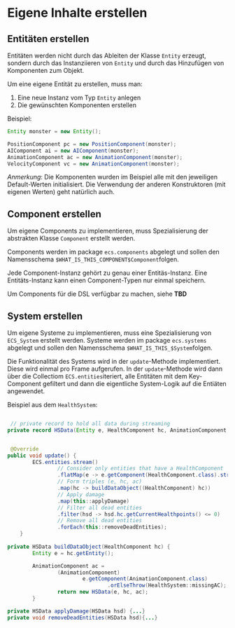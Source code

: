 # Eigene Inhalte erstellen


## Entitäten erstellen

Entitäten werden nicht durch das Ableiten der Klasse `Entity` erzeugt, sondern durch das Instanziieren von `Entity` und durch das Hinzufügen von Komponenten zum Objekt.

Um eine eigene Entität zu erstellen, muss man:

1. Eine neue Instanz vom Typ `Entity` anlegen
2. Die gewünschten Komponenten erstellen

Beispiel: 
```java
Entity monster = new Entity();

PositionComponent pc = new PositionComponent(monster);
AIComponent ai = new AIComponent(monster);
AnimationComponent ac = new AnimationComponent(monster);
VelocityComponent vc = new AnimationComponent(monster);
```

*Anmerkung*: Die Komponenten wurden im Beispiel alle mit den jeweiligen Default-Werten initialisiert. Die Verwendung der anderen Konstruktoren (mit eigenen Werten) geht natürlich auch.

## Component erstellen

Um eigene Components zu implementieren, muss Spezialisierung der abstrakten Klasse  `Component` erstellt werden.

Components werden im package `ecs.components` abgelegt und sollen den Namensschema `$WHAT_IS_THIS_COMPONENT$Component`folgen.

Jede Component-Instanz gehört zu genau einer Entitäs-Instanz. Eine Entitäts-Instanz kann einen Component-Typen nur einmal speichern.

Um Components für die DSL verfügbar zu machen, siehe **TBD**

## System erstellen

Um eigene Systeme zu implementieren, muss eine Spezialisierung von `ECS_System` erstellt werden.
Systeme werden im package `ecs.systems` abgelegt und sollen den Namensschema `$WHAT_IS_THIS_$System`folgen.


Die Funktionalität des Systems wird in der `update`-Methode implementiert. Diese wird einmal pro Frame aufgerufen.
In der `update`-Methode wird dann über die Collectiom `ECS.entities`iteriert, alle Entitäten mit dem Key-Component gefiltert und dann die eigentliche System-Logik auf die Entiäten angewendet.

Beispiel aus dem `HealthSystem`: 
```java

 // private record to hold all data during streaming
private record HSData(Entity e, HealthComponent hc, AnimationComponent ac) {}


 @Override
public void update() {
        ECS.entities.stream()
                // Consider only entities that have a HealthComponent
                .flatMap(e -> e.getComponent(HealthComponent.class).stream())
                // Form triples (e, hc, ac)
                .map(hc -> buildDataObject((HealthComponent) hc))
                // Apply damage
                .map(this::applyDamage)
                // Filter all dead entities
                .filter(hsd -> hsd.hc.getCurrentHealthpoints() <= 0)
                // Remove all dead entities
                .forEach(this::removeDeadEntities);
    }
 
private HSData buildDataObject(HealthComponent hc) {
        Entity e = hc.getEntity();

        AnimationComponent ac =
                (AnimationComponent)
                        e.getComponent(AnimationComponent.class)
                                .orElseThrow(HealthSystem::missingAC);
                return new HSData(e, hc, ac);
        }

private HSData applyDamage(HSData hsd) {...}
private void removeDeadEntities(HSData hsd){...}

```